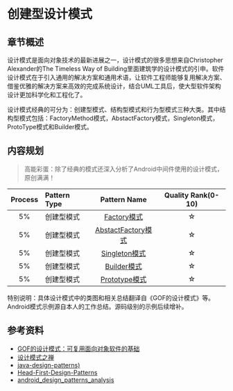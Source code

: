 # 创建型设计模式

## 章节概述

设计模式是面向对象技术的最新进展之一，设计模式的很多思想来自Christopher Alexander的The Timeless Way of Building里面建筑学的设计模式的引申。软件设计模式在于引入通用的解决方案和通用术语，让软件工程师能够复用解决方案、借鉴优雅的解决方案来高效的完成系统设计，结合UML工具后，使大型软件架构设计更加科学化和工程化了。

设计模式经典的可分为：创建型模式、结构型模式和行为型模式三种大类。其中结构型模式包括：FactoryMethod模式，AbstactFactory模式，Singleton模式，ProtoType模式和Builder模式。

## 内容规划

> 高能彩蛋：除了经典的模式还深入分析了Android中间件使用的设计模式，原创满满！

| Process | Pattern Type | Pattern Name | Quality Rank\(0-10\) |  
| :---: | :--- | :---: | :---: |  
| 5% | 创建型模式 | [Factory模式](pattern_factory_method.md) | ☆ |  
| 5% | 创建型模式 | [AbstactFactory模式](pattern_abs_factory.md) | ☆ |  
| 5% | 创建型模式 | [Singleton模式](pattern_singleton.md) | ☆ |  
| 5% | 创建型模式 | [Builder模式](pattern_builder.md) | ☆ |  
| 5% | 创建型模式 | [Prototype模式](pattern_prototype.md) | ☆ |

特别说明：具体设计模式中的类图和相关总结翻译自《GOF的设计模式》等。Android模式示例源自本人的工作总结。源码级别的示例后续增补。

## 参考资料

* [GOF的设计模式：可复用面向对象软件的基础](http://item.jd.com/10057319.html)
* [设计模式之禅](http://item.jd.com/11414555.html)
* [java-design-patterns)](https://github.com/iluwatar/java-design-patterns)
* [Head-First-Design-Patterns](https://github.com/bethrobson/Head-First-Design-Patterns)
* [android_design_patterns_analysis](https://github.com/simple-android-framework/android_design_patterns_analysis)
